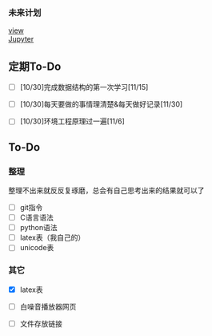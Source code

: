 ### 未来计划

[view](https://krs1250.github.io/#/README)  
[Jupyter](http://175.178.179.220:8888)

## 定期To-Do

- [ ] [10/30]完成数据结构的第一次学习[11/15]
- [ ] [10/30]每天要做的事情理清楚&每天做好记录[11/30]
- [ ] [10/30]环境工程原理过一遍[11/6]



## To-Do

### 整理

整理不出来就反反复琢磨，总会有自己思考出来的结果就可以了

- [ ] git指令
- [ ] C语言语法
- [ ] python语法
- [ ] latex表（我自己的）
- [ ] unicode表

### 其它

- [x] latex表
- [ ] 白噪音播放器网页
- [ ] 文件存放链接


